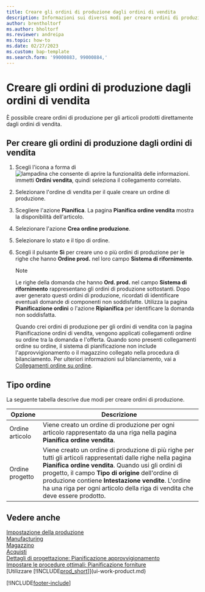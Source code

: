 ```yaml
---
title: Creare gli ordini di produzione dagli ordini di vendita
description: Informazioni sui diversi modi per creare ordini di produzione per gli articoli prodotti direttamente dagli ordini di vendita.
author: brentholtorf
ms.author: bholtorf
ms.reviewer: andreipa
ms.topic: how-to
ms.date: 02/27/2023
ms.custom: bap-template
ms.search.form: '99000883, 99000884,'
---
```

# Creare gli ordini di produzione dagli ordini di vendita

È possibile creare ordini di produzione per gli articoli prodotti direttamente dagli ordini di vendita.  

## Per creare gli ordini di produzione dagli ordini di vendita  

1. Scegli l'icona a forma di ![lampadina che consente di aprire la funzionalità delle informazioni.](media/ui-search/search_small.png "Dimmi cosa vuoi fare") immetti **Ordini vendita**, quindi seleziona il collegamento correlato.  
2. Selezionare l'ordine di vendita per il quale creare un ordine di produzione.  
3. Scegliere l'azione **Pianifica**. La pagina **Pianifica ordine vendita** mostra la disponibilità dell'articolo.  
4. Selezionare l'azione **Crea ordine produzione**.  
5. Selezionare lo stato e il tipo di ordine.  
6. Scegli il pulsante **Sì** per creare uno o più ordini di produzione per le righe che hanno **Ordine prod.** nel loro campo **Sistema di rifornimento**.

    > [!NOTE]  
    > Le righe della domanda che hanno **Ord. prod.** nel campo **Sistema di rifornimento** rappresentano gli ordini di produzione sottostanti. Dopo aver generato questi ordini di produzione, ricordati di identificare eventuali domande di componenti non soddisfatte. Utilizza la pagina **Pianificazione ordini** o l'azione **Ripianifica** per identificare la domanda non soddisfatta.
    >
    > Quando crei ordini di produzione per gli ordini di vendita con la pagina Pianificazione ordini di vendita, vengono applicati collegamenti ordine su ordine tra la domanda e l'offerta. Quando sono presenti collegamenti ordine su ordine, il sistema di pianificazione non include l'approvvigionamento o il magazzino collegato nella procedura di bilanciamento. Per ulteriori informazioni sul bilanciamento, vai a [Collegamenti ordine su ordine](design-details-central-concepts-of-the-planning-system.md#order-to-order-links).

## Tipo ordine  

La seguente tabella descrive due modi per creare ordini di produzione.

|Opzione|Descrizione|
|------|-----------|
|Ordine articolo|Viene creato un ordine di produzione per ogni articolo rappresentato da una riga nella pagina **Pianifica ordine vendita**.|
|Ordine progetto|Viene creato un ordine di produzione di più righe per tutti gli articoli rappresentati dalle righe nella pagina **Pianifica ordine vendita**. Quando usi gli ordini di progetto, il campo **Tipo di origine** dell'ordine di produzione contiene **Intestazione vendite**. L'ordine ha una riga per ogni articolo della riga di vendita che deve essere prodotto.|

## Vedere anche  

[Impostazione della produzione](production-configure-production-processes.md)  
[Manufacturing](production-manage-manufacturing.md)  
[Magazzino](inventory-manage-inventory.md)  
[Acquisti](purchasing-manage-purchasing.md)  
[Dettagli di progettazione: Pianificazione approvvigionamento](design-details-supply-planning.md)  
[Impostare le procedure ottimali: Pianificazione forniture](setup-best-practices-supply-planning.md)  
[Utilizzare [!INCLUDE[prod_short](includes/prod_short.md)]](ui-work-product.md)


[!INCLUDE[footer-include](includes/footer-banner.md)]
